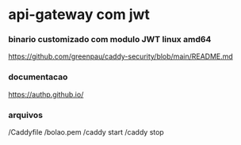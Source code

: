 # api-gateway com jwt

### binario customizado com modulo JWT linux amd64
https://github.com/greenpau/caddy-security/blob/main/README.md

### documentacao
https://authp.github.io/

### arquivos
/Caddyfile
/bolao.pem
/caddy start
/caddy stop
